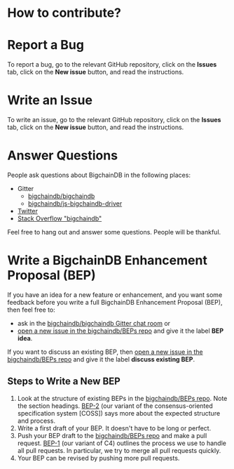 <!---
Copyright © 2020 Interplanetary Database Association e.V.,
BigchainDB and IPDB software contributors.
SPDX-License-Identifier: (Apache-2.0 AND CC-BY-4.0)
Code is Apache-2.0 and docs are CC-BY-4.0
--->

How to contribute?
==================

# Report a Bug

To report a bug, go to the relevant GitHub repository, click on the **Issues** tab, click on the **New issue** button, and read the instructions.

# Write an Issue

To write an issue, go to the relevant GitHub repository, click on the **Issues** tab, click on the **New issue** button, and read the instructions.

# Answer Questions

People ask questions about BigchainDB in the following places:

- Gitter
  - [bigchaindb/bigchaindb](https://gitter.im/bigchaindb/bigchaindb)
  - [bigchaindb/js-bigchaindb-driver](https://gitter.im/bigchaindb/js-bigchaindb-driver)
- [Twitter](https://twitter.com/bigchaindb)
- [Stack Overflow "bigchaindb"](https://stackoverflow.com/search?q=bigchaindb)

Feel free to hang out and answer some questions. People will be thankful.

# Write a BigchainDB Enhancement Proposal (BEP)

If you have an idea for a new feature or enhancement, and you want some feedback before you write a full BigchainDB Enhancement Proposal (BEP), then feel free to:
  - ask in the [bigchaindb/bigchaindb Gitter chat room](https://gitter.im/bigchaindb/bigchaindb) or
  - [open a new issue in the bigchaindb/BEPs repo](https://github.com/bigchaindb/BEPs/issues/new) and give it the label **BEP idea**.

If you want to discuss an existing BEP, then [open a new issue in the bigchaindb/BEPs repo](https://github.com/bigchaindb/BEPs/issues/new) and give it the label **discuss existing BEP**.

## Steps to Write a New BEP

1. Look at the structure of existing BEPs in the [bigchaindb/BEPs repo](https://github.com/bigchaindb/BEPs). Note the section headings. [BEP-2](https://github.com/bigchaindb/BEPs/tree/master/2) (our variant of the consensus-oriented specification system [COSS]) says more about the expected structure and process.
1. Write a first draft of your BEP. It doesn't have to be long or perfect.
1. Push your BEP draft to the [bigchaindb/BEPs repo](https://github.com/bigchaindb/BEPs) and make a pull request. [BEP-1](https://github.com/bigchaindb/BEPs/tree/master/1) (our variant of C4) outlines the process we use to handle all pull requests. In particular, we try to merge all pull requests quickly.
1. Your BEP can be revised by pushing more pull requests.